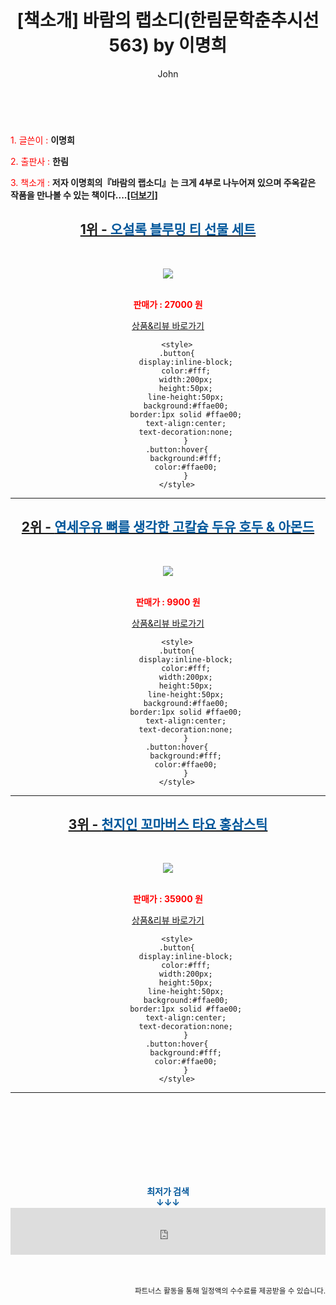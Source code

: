 ﻿---
layout: post
title:  "[책소개] 바람의 랩소디(한림문학춘추시선 563) by 이명희"
author: John
categories: [ 도서 ]
tags: [  ]
image: https://search1.kakaocdn.net/thumb/R120x174.q85/?fname=http%3A%2F%2Ft1.daumcdn.net%2Flbook%2Fimage%2F5881301%3Ftimestamp%3D20221011190111 
description: "[책소개] 바람의 랩소디(한림문학춘추시선 563) by 이명희"
toc: true
toc_sticky: true
---

<br>
<p>
<font color='#ff0000'>1. 글쓴이 : </font><b>이명희</b>
<p>
<font color='#ff0000'>2. 출판사 : </font><b>한림</b>
<p>
<font color='#ff0000'>3. 책소개 : </font><b>저자 이명희의『바람의 랩소디』는 크게 4부로 나누어져 있으며 주옥같은 작품을 만나볼 수 있는 책이다....<a href="https://link.coupang.com/re/AFFSDP?lptag=AF7307611&pageKey=1999972258&itemId=3403548870&vendorItemId=71390166391&traceid=V0-153-b732a438d9e0296c&requestid=20230305135730976348552" target="_blank">[더보기]</a></b>
<p>
    
<center><h2><a href="https://link.coupang.com/re/AFFSDP?lptag=AF7307611&pageKey=1999972258&itemId=3403548870&vendorItemId=71390166391&traceid=V0-153-b732a438d9e0296c&requestid=20230305135730976348552" target="_blank"><b>1위 - <font color='#01579B'>오설록 블루밍 티 선물 세트</font></b></a></h2><br>

<a href="https://link.coupang.com/re/AFFSDP?lptag=AF7307611&pageKey=1999972258&itemId=3403548870&vendorItemId=71390166391&traceid=V0-153-b732a438d9e0296c&requestid=20230305135730976348552" target="_blank"><img src="https://static.coupangcdn.com/image/retail/images/8660832400089969-171f9ea0-e408-4274-a289-1f05c034617a.jpg"></a><br><br>

<b><font color='#ff0000'>판매가 : 27000 원</font></b><br>

<a href="https://link.coupang.com/re/AFFSDP?lptag=AF7307611&pageKey=1999972258&itemId=3403548870&vendorItemId=71390166391&traceid=V0-153-b732a438d9e0296c&requestid=20230305135730976348552" target="_blank" class="button">상품&리뷰 바로가기</a><p>

        <style>
        .button{
            display:inline-block;
            color:#fff;
            width:200px;
            height:50px;
            line-height:50px;
            background:#ffae00;
            border:1px solid #ffae00;
            text-align:center;
            text-decoration:none;
            }
        .button:hover{
            background:#fff;
            color:#ffae00;
            }
        </style>

<hr>

<center><h2><a href="https://link.coupang.com/re/AFFSDP?lptag=AF7307611&pageKey=6532360375&itemId=14513450186&vendorItemId=81756347470&traceid=V0-153-3286243268d700fa&requestid=20230305135730976348552" target="_blank"><b>2위 - <font color='#01579B'>연세우유 뼈를 생각한 고칼슘 두유 호두 & 아몬드</font></b></a></h2><br>

<a href="https://link.coupang.com/re/AFFSDP?lptag=AF7307611&pageKey=6532360375&itemId=14513450186&vendorItemId=81756347470&traceid=V0-153-3286243268d700fa&requestid=20230305135730976348552" target="_blank"><img src="https://static.coupangcdn.com/image/retail/images/8932724472056316-bac5fa31-d402-47da-8b78-fec680bb9ea0.jpg"></a><br><br>

<b><font color='#ff0000'>판매가 : 9900 원</font></b><br>

<a href="https://link.coupang.com/re/AFFSDP?lptag=AF7307611&pageKey=6532360375&itemId=14513450186&vendorItemId=81756347470&traceid=V0-153-3286243268d700fa&requestid=20230305135730976348552" target="_blank" class="button">상품&리뷰 바로가기</a><p>

        <style>
        .button{
            display:inline-block;
            color:#fff;
            width:200px;
            height:50px;
            line-height:50px;
            background:#ffae00;
            border:1px solid #ffae00;
            text-align:center;
            text-decoration:none;
            }
        .button:hover{
            background:#fff;
            color:#ffae00;
            }
        </style>

<hr>

<center><h2><a href="https://link.coupang.com/re/AFFSDP?lptag=AF7307611&pageKey=2201903970&itemId=3744461992&vendorItemId=71729614294&traceid=V0-153-78fad3da22129b85&requestid=20230305135730976348552" target="_blank"><b>3위 - <font color='#01579B'>천지인 꼬마버스 타요 홍삼스틱</font></b></a></h2><br>

<a href="https://link.coupang.com/re/AFFSDP?lptag=AF7307611&pageKey=2201903970&itemId=3744461992&vendorItemId=71729614294&traceid=V0-153-78fad3da22129b85&requestid=20230305135730976348552" target="_blank"><img src="https://static.coupangcdn.com/image/retail/images/1975991679662976-ffa543f2-95b1-407b-b2d5-dbe3b246ab5a.jpg"></a><br><br>

<b><font color='#ff0000'>판매가 : 35900 원</font></b><br>

<a href="https://link.coupang.com/re/AFFSDP?lptag=AF7307611&pageKey=2201903970&itemId=3744461992&vendorItemId=71729614294&traceid=V0-153-78fad3da22129b85&requestid=20230305135730976348552" target="_blank" class="button">상품&리뷰 바로가기</a><p>

        <style>
        .button{
            display:inline-block;
            color:#fff;
            width:200px;
            height:50px;
            line-height:50px;
            background:#ffae00;
            border:1px solid #ffae00;
            text-align:center;
            text-decoration:none;
            }
        .button:hover{
            background:#fff;
            color:#ffae00;
            }
        </style>

<hr>

<br><br><br><br><br><br><br>
<center><b><font color='#01579B' size='medium'>최저가 검색<br>
↓↓↓</font></b></center>
<center><iframe src="https://coupa.ng/b1Tbjx" width="100%" height="75" frameborder="0" scrolling="no" referrerpolicy="unsafe-url"></iframe></center>
<br><br>
<p>
<small>
    <div align="right">파트너스 활동을 통해 일정액의 수수료를 제공받을 수 있습니다.</div>
</small>
</p>
